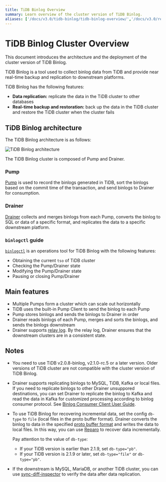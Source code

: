 ```yaml
---
title: TiDB Binlog Overview
summary: Learn overview of the cluster version of TiDB Binlog.
aliases: ['/docs/v3.0/tidb-binlog/tidb-binlog-overview/','/docs/v3.0/reference/tidb-binlog/overview/','/docs/tools/binlog/overview/','/docs/tools/tidb-binlog-cluster/','/docs/v3.0/reference/tidb-binlog-overview/','/docs/v3.0/reference/tools/tidb-binlog/overview/']
---
```


# TiDB Binlog Cluster Overview

This document introduces the architecture and the deployment of the cluster version of TiDB Binlog.

TiDB Binlog is a tool used to collect binlog data from TiDB and provide near real-time backup and replication to downstream platforms.

TiDB Binlog has the following features:

* **Data replication:** replicate the data in the TiDB cluster to other databases
* **Real-time backup and restoration:** back up the data in the TiDB cluster and restore the TiDB cluster when the cluster fails

## TiDB Binlog architecture

The TiDB Binlog architecture is as follows:

![TiDB Binlog architecture](https://download.pingcap.com/images/docs/tidb-binlog-cluster-architecture.png)

The TiDB Binlog cluster is composed of Pump and Drainer.

### Pump

[Pump](https://github.com/pingcap/tidb-binlog/blob/master/pump) is used to record the binlogs generated in TiDB, sort the binlogs based on the commit time of the transaction, and send binlogs to Drainer for consumption.

### Drainer

[Drainer](https://github.com/pingcap/tidb-binlog/tree/master/drainer) collects and merges binlogs from each Pump, converts the binlog to SQL or data of a specific format, and replicates the data to a specific downstream platform.

### `binlogctl` guide

[`binlogctl`](https://github.com/pingcap/tidb-binlog/tree/master/binlogctl) is an operations tool for TiDB Binlog with the following features:

* Obtaining the current `tso` of TiDB cluster
* Checking the Pump/Drainer state
* Modifying the Pump/Drainer state
* Pausing or closing Pump/Drainer

## Main features

* Multiple Pumps form a cluster which can scale out horizontally
* TiDB uses the built-in Pump Client to send the binlog to each Pump
* Pump stores binlogs and sends the binlogs to Drainer in order
* Drainer reads binlogs of each Pump, merges and sorts the binlogs, and sends the binlogs downstream
* Drainer supports [relay log](/tidb-binlog/tidb-binlog-relay-log.md). By the relay log, Drainer ensures that the downstream clusters are in a consistent state.

## Notes

* You need to use TiDB v2.0.8-binlog, v2.1.0-rc.5 or a later version. Older versions of TiDB cluster are not compatible with the cluster version of TiDB Binlog.

* Drainer supports replicating binlogs to MySQL, TiDB, Kafka or local files. If you need to replicate binlogs to other Drainer unsuppored destinations, you can set Drainer to replicate the binlog to Kafka and read the data in Kafka for customized processing according to binlog consumer protocol. See [Binlog Consumer Client User Guide](/tidb-binlog/binlog-consumer-client.md).

* To use TiDB Binlog for recovering incremental data, set the config `db-type` to `file` (local files in the proto buffer format). Drainer converts the binlog to data in the specified [proto buffer format](https://github.com/pingcap/tidb-binlog/blob/master/proto/binlog.proto) and writes the data to local files. In this way, you can use [Reparo](/tidb-binlog/tidb-binlog-reparo.md) to recover data incrementally.

    Pay attention to the value of `db-type`:

    - If your TiDB version is earlier than 2.1.9, set `db-type="pb"`.
    - If your TiDB version is 2.1.9 or later, set `db-type="file"` or `db-type="pb"`.

* If the downstream is MySQL, MariaDB, or another TiDB cluster, you can use [sync-diff-inspector](/sync-diff-inspector/sync-diff-inspector-overview.md) to verify the data after data replication.
